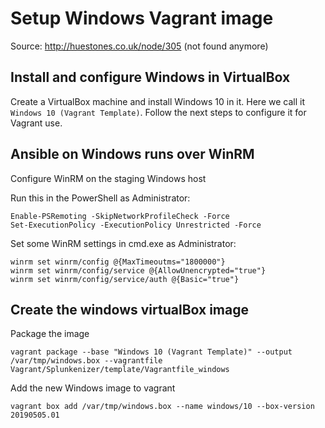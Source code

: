 # Setup Windows Vagrant image

Source: http://huestones.co.uk/node/305 (not found anymore)

## Install and configure Windows in VirtualBox

Create a VirtualBox machine and install Windows 10 in it. Here we call it `Windows 10 (Vagrant Template)`. Follow the next steps to configure it for Vagrant use.

## Ansible on Windows runs over WinRM

Configure WinRM on the staging Windows host

Run this in the PowerShell as Administrator:

```
Enable-PSRemoting -SkipNetworkProfileCheck -Force
Set-ExecutionPolicy -ExecutionPolicy Unrestricted -Force
```

Set some WinRM settings in cmd.exe as Administrator:

```
winrm set winrm/config @{MaxTimeoutms="1800000"}
winrm set winrm/config/service @{AllowUnencrypted="true"}
winrm set winrm/config/service/auth @{Basic="true"}
```

## Create the windows virtualBox image

Package the image

```
vagrant package --base "Windows 10 (Vagrant Template)" --output /var/tmp/windows.box --vagrantfile Vagrant/Splunkenizer/template/Vagrantfile_windows
```

Add the new Windows image to vagrant
```
vagrant box add /var/tmp/windows.box --name windows/10 --box-version 20190505.01
```
